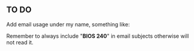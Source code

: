## TO DO

Add email usage under my name, something like:

Remember to always include "**BIOS 240**" in email subjects otherwise will not read it.

